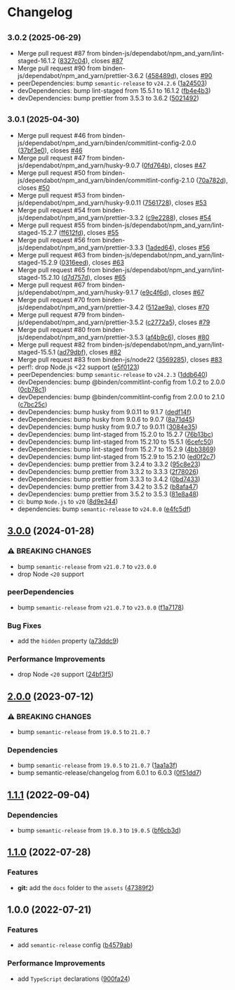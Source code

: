 # Changelog

## <small>3.0.2 (2025-06-29)</small>

- Merge pull request #87 from binden-js/dependabot/npm_and_yarn/lint-staged-16.1.2 ([8327c04](https://github.com/binden-js/semantic-release-config/commit/8327c04)), closes [#87](https://github.com/binden-js/semantic-release-config/issues/87)
- Merge pull request #90 from binden-js/dependabot/npm_and_yarn/prettier-3.6.2 ([458489d](https://github.com/binden-js/semantic-release-config/commit/458489d)), closes [#90](https://github.com/binden-js/semantic-release-config/issues/90)
- peerDependencies: bump `semantic-release` to `v24.2.6` ([1a24503](https://github.com/binden-js/semantic-release-config/commit/1a24503))
- devDependencies: bump lint-staged from 15.5.1 to 16.1.2 ([fb4e4b3](https://github.com/binden-js/semantic-release-config/commit/fb4e4b3))
- devDependencies: bump prettier from 3.5.3 to 3.6.2 ([5021492](https://github.com/binden-js/semantic-release-config/commit/5021492))

## <small>3.0.1 (2025-04-30)</small>

- Merge pull request #46 from binden-js/dependabot/npm_and_yarn/binden/commitlint-config-2.0.0 ([37bf3e0](https://github.com/binden-js/semantic-release-config/commit/37bf3e0)), closes [#46](https://github.com/binden-js/semantic-release-config/issues/46)
- Merge pull request #47 from binden-js/dependabot/npm_and_yarn/husky-9.0.7 ([0fd764b](https://github.com/binden-js/semantic-release-config/commit/0fd764b)), closes [#47](https://github.com/binden-js/semantic-release-config/issues/47)
- Merge pull request #50 from binden-js/dependabot/npm_and_yarn/binden/commitlint-config-2.1.0 ([70a782d](https://github.com/binden-js/semantic-release-config/commit/70a782d)), closes [#50](https://github.com/binden-js/semantic-release-config/issues/50)
- Merge pull request #53 from binden-js/dependabot/npm_and_yarn/husky-9.0.11 ([7561728](https://github.com/binden-js/semantic-release-config/commit/7561728)), closes [#53](https://github.com/binden-js/semantic-release-config/issues/53)
- Merge pull request #54 from binden-js/dependabot/npm_and_yarn/prettier-3.3.2 ([c9e2288](https://github.com/binden-js/semantic-release-config/commit/c9e2288)), closes [#54](https://github.com/binden-js/semantic-release-config/issues/54)
- Merge pull request #55 from binden-js/dependabot/npm_and_yarn/lint-staged-15.2.7 ([ff612fd](https://github.com/binden-js/semantic-release-config/commit/ff612fd)), closes [#55](https://github.com/binden-js/semantic-release-config/issues/55)
- Merge pull request #56 from binden-js/dependabot/npm_and_yarn/prettier-3.3.3 ([1aded64](https://github.com/binden-js/semantic-release-config/commit/1aded64)), closes [#56](https://github.com/binden-js/semantic-release-config/issues/56)
- Merge pull request #63 from binden-js/dependabot/npm_and_yarn/lint-staged-15.2.9 ([0316eed](https://github.com/binden-js/semantic-release-config/commit/0316eed)), closes [#63](https://github.com/binden-js/semantic-release-config/issues/63)
- Merge pull request #65 from binden-js/dependabot/npm_and_yarn/lint-staged-15.2.10 ([d7d757d](https://github.com/binden-js/semantic-release-config/commit/d7d757d)), closes [#65](https://github.com/binden-js/semantic-release-config/issues/65)
- Merge pull request #67 from binden-js/dependabot/npm_and_yarn/husky-9.1.7 ([e9c4f6d](https://github.com/binden-js/semantic-release-config/commit/e9c4f6d)), closes [#67](https://github.com/binden-js/semantic-release-config/issues/67)
- Merge pull request #70 from binden-js/dependabot/npm_and_yarn/prettier-3.4.2 ([512ae9a](https://github.com/binden-js/semantic-release-config/commit/512ae9a)), closes [#70](https://github.com/binden-js/semantic-release-config/issues/70)
- Merge pull request #79 from binden-js/dependabot/npm_and_yarn/prettier-3.5.2 ([c2772a5](https://github.com/binden-js/semantic-release-config/commit/c2772a5)), closes [#79](https://github.com/binden-js/semantic-release-config/issues/79)
- Merge pull request #80 from binden-js/dependabot/npm_and_yarn/prettier-3.5.3 ([af4b9c6](https://github.com/binden-js/semantic-release-config/commit/af4b9c6)), closes [#80](https://github.com/binden-js/semantic-release-config/issues/80)
- Merge pull request #82 from binden-js/dependabot/npm_and_yarn/lint-staged-15.5.1 ([ad79dbf](https://github.com/binden-js/semantic-release-config/commit/ad79dbf)), closes [#82](https://github.com/binden-js/semantic-release-config/issues/82)
- Merge pull request #83 from binden-js/node22 ([3569285](https://github.com/binden-js/semantic-release-config/commit/3569285)), closes [#83](https://github.com/binden-js/semantic-release-config/issues/83)
- perf!: drop Node.js <22 support ([e5f0123](https://github.com/binden-js/semantic-release-config/commit/e5f0123))
- peerDependencies: bump `semantic-release` to `v24.2.3` ([1ddb640](https://github.com/binden-js/semantic-release-config/commit/1ddb640))
- devDependencies: bump @binden/commitlint-config from 1.0.2 to 2.0.0 ([0cb78c1](https://github.com/binden-js/semantic-release-config/commit/0cb78c1))
- devDependencies: bump @binden/commitlint-config from 2.0.0 to 2.1.0 ([c7bc25c](https://github.com/binden-js/semantic-release-config/commit/c7bc25c))
- devDependencies: bump husky from 9.0.11 to 9.1.7 ([dedf14f](https://github.com/binden-js/semantic-release-config/commit/dedf14f))
- devDependencies: bump husky from 9.0.6 to 9.0.7 ([8a71d45](https://github.com/binden-js/semantic-release-config/commit/8a71d45))
- devDependencies: bump husky from 9.0.7 to 9.0.11 ([3084e35](https://github.com/binden-js/semantic-release-config/commit/3084e35))
- devDependencies: bump lint-staged from 15.2.0 to 15.2.7 ([76b13bc](https://github.com/binden-js/semantic-release-config/commit/76b13bc))
- devDependencies: bump lint-staged from 15.2.10 to 15.5.1 ([6cefc50](https://github.com/binden-js/semantic-release-config/commit/6cefc50))
- devDependencies: bump lint-staged from 15.2.7 to 15.2.9 ([4bb3869](https://github.com/binden-js/semantic-release-config/commit/4bb3869))
- devDependencies: bump lint-staged from 15.2.9 to 15.2.10 ([ed0f2c7](https://github.com/binden-js/semantic-release-config/commit/ed0f2c7))
- devDependencies: bump prettier from 3.2.4 to 3.3.2 ([95c8e23](https://github.com/binden-js/semantic-release-config/commit/95c8e23))
- devDependencies: bump prettier from 3.3.2 to 3.3.3 ([2f78026](https://github.com/binden-js/semantic-release-config/commit/2f78026))
- devDependencies: bump prettier from 3.3.3 to 3.4.2 ([0bd7433](https://github.com/binden-js/semantic-release-config/commit/0bd7433))
- devDependencies: bump prettier from 3.4.2 to 3.5.2 ([b8afa47](https://github.com/binden-js/semantic-release-config/commit/b8afa47))
- devDependencies: bump prettier from 3.5.2 to 3.5.3 ([81e8a48](https://github.com/binden-js/semantic-release-config/commit/81e8a48))
- ci: bump `Node.js` to `v20` ([8d9e344](https://github.com/binden-js/semantic-release-config/commit/8d9e344))
- dependencies: bump `semantic-release` to `v24.0.0` ([e4fc5df](https://github.com/binden-js/semantic-release-config/commit/e4fc5df))

## [3.0.0](https://github.com/binden-js/semantic-release-config/compare/v2.0.0...v3.0.0) (2024-01-28)

### ⚠ BREAKING CHANGES

- bump `semantic-release` from `v21.0.7` to `v23.0.0`
- drop Node `<20` support

### peerDependencies

- bump `semantic-release` from `v21.0.7` to `v23.0.0` ([f1a7178](https://github.com/binden-js/semantic-release-config/commit/f1a71788e39f7d3d10591a64c3f17717dce787d8))

### Bug Fixes

- add the `hidden` property ([a73ddc9](https://github.com/binden-js/semantic-release-config/commit/a73ddc9293c4945c56190dc36300c26a129d4a33))

### Performance Improvements

- drop Node `<20` support ([24bf3f5](https://github.com/binden-js/semantic-release-config/commit/24bf3f5b50d266c81c018f36e69e66d979a7e6d5))

## [2.0.0](https://github.com/binden-js/semantic-release-config/compare/v1.1.1...v2.0.0) (2023-07-12)

### ⚠ BREAKING CHANGES

- bump `semantic-release` from `19.0.5` to `21.0.7`

### Dependencies

- bump `semantic-release` from `19.0.5` to `21.0.7` ([1aa1a3f](https://github.com/binden-js/semantic-release-config/commit/1aa1a3fbefad69f769e0a1f31b8c442333ca7f30))
- bump semantic-release/changelog from 6.0.1 to 6.0.3 ([0f51dd7](https://github.com/binden-js/semantic-release-config/commit/0f51dd76cc3119dc3c369a68a1e323b50d2b67f2))

## [1.1.1](https://github.com/binden-js/semantic-release-config/compare/v1.1.0...v1.1.1) (2022-09-04)

### Dependencies

- bump `semantic-release` from `19.0.3` to `19.0.5` ([bf6cb3d](https://github.com/binden-js/semantic-release-config/commit/bf6cb3d62bddb66497019813151af991e0419d4c))

## [1.1.0](https://github.com/binden-js/semantic-release-config/compare/v1.0.0...v1.1.0) (2022-07-28)

### Features

- **git:** add the `docs` folder to the `assets` ([47389f2](https://github.com/binden-js/semantic-release-config/commit/47389f2436fc85ebcd6464ccea9818a074bf0312))

## 1.0.0 (2022-07-21)

### Features

- add `semantic-release` config ([b4579ab](https://github.com/binden-js/semantic-release-config/commit/b4579abff322d191cd4e6d1054dac1bb3f284bd0))

### Performance Improvements

- add `TypeScript` declarations ([900fa24](https://github.com/binden-js/semantic-release-config/commit/900fa247b5142bd28ef3e5ce55ec638976c49634))
